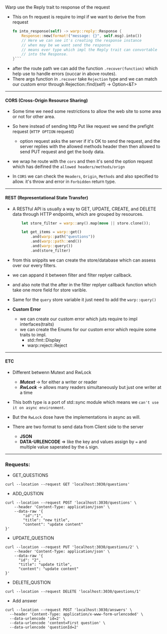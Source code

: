 Warp use the Reply trait to response of the request 
- This on fn request is require to impl if we want to derive the from request
    ```rust
    fn into_response(self) -> warp::reply::Response {
        Response::new(format!("message: {}", self.msg).into())
        // Here we can see it's creating the response instance
        // when may be we want send the response
        // means ever type which impl the Reply trait can convortable 
        // into the Response.
    }```

- after the route path we can add the function `.recover(function)` which help 
use to handle errors (ouccar in above routes).
- There args function in `.recover` take `Rejection` type and we can match our 
custom error through Rejection::find<T>(self) -> Option<&T>

----------

<!-- **CORS (Cross-Origin Resource Sharing)** -->
#### CORS (Cross-Origin Resource Sharing)
- Some time we need some restrictions to allow the web site to some area or not
for other area.
- So here instead of sending http Put like request we send the prefight request
(`HTTP OPTION` request)
    
    - option request asks the server if it's OK to send the request, and the server
    replies with the allowed methods header then then allowed to send PUT request 
    and get the body data.

- we wrap he route with the `cors` and then it's send the option request which has
deifined the `allowed headers/methods/orign`

- In `CORS` we can check the `Headers`, `Origin`, `Methods` and also specified to 
allow. it's throw and error in `Forbidden` return type. 

---
#### REST (Representational State Transfer)
- A RESTful API is usually a way to GET, UPDATE, CREATE, and DELETE data through 
HTTP endpoints, which are grouped by resources.

    ```rust 
        let store_filter = warp::any().map(move || store.clone());

        let get_items = warp::get()
            .and(warp::path("questions"))
            .and(warp::path::end())
            .and(warp::query())
            .and(store_filter) 
    ```
    
- from this snippits we can create the store/database which can assess over 
our every filters.
- we can appand it between filter and filter replyer callback.
- and also note that the after in the filter replyer callback function which 
take one more field for store varible.

- Same for the `query` store variable it just need to add the `warp::query()`

- __Custom Error__
    - we can create our custom error which juts require to impl interfaces(traits)
    - we can create the Enums for our custom error which require some traits to impl.
        + std::fmt::Display
        + warp::reject::Reject

--- 
#### ETC
- Different betwenn Mutext and RwLock
    + ___Mutext___ -> for either a writer or reader
    + ___RwLock___ -> allows many readers simultaneously but just one writer at a time

- This both type is a port of std::sync module which means we `can't use it on async
environment`.
- But the `RwLock` dose have the implementations in async as will.

- There are two format to send data from Client side to the server
    + __JSON__
    + __DATA-URLENCODE__ => like the key and values assign by `=` and multiple value saperated by the `&` sign.







--- 
### Requests:
- GET_QUESTIONS
```console 
curl --location --request GET 'localhost:3030/questions'
```

- ADD_QUSTION
```console
curl --location --request POST 'localhost:3030/questions' \
    --header 'Content-Type: application/json' \
    --data-raw '{
        "id":"1",
        "title": "new title",
        "content": "update content"
}'
```

- UPDATE_QUESTION
```console
curl --location --request PUT 'localhost:3030/questions/2' \
    --header 'Content-Type: application/json' \
    --data-raw '{
      "id": "2",
      "title": "update title",
      "content": "update content"
}'
```


- DELETE_QUSTION
```console
curl --location --request DELETE 'localhost:3030/questions/1'
```

- Add answer
```console
curl --location --request POST 'localhost:3030/answers' \
  --header 'Content-Type: application/x-www-form-urlencoded' \
  --data-urlencode 'id=2' \
  --data-urlencode 'content=First question' \
  --data-urlencode 'questionId=2'
```
